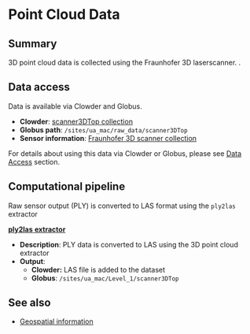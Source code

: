 # Point Cloud Data

## Summary

3D point cloud data is collected using the Fraunhofer 3D laserscanner. .

## Data access

Data is available via Clowder and Globus.

* **Clowder**: [scanner3DTop collection](https://terraref.ncsa.illinois.edu/clowder/collection/5728c0a4e4b03269d7079ac0)
* **Globus path**:  `/sites/ua_mac/raw_data/scanner3DTop`
* **Sensor information**: [Fraunhofer 3D scanner collection](https://terraref.ncsa.illinois.edu/clowder/files/581793394f0ce77b66562ff9?dataset=581789af4f0ce77b6655d094&space=)

For details about using this data via Clowder or Globus, please see [Data Access](../how-to-access-data/) section.

## Computational pipeline

Raw sensor output \(PLY\) is converted to LAS format using the `ply2las` extractor

[**ply2las**](https://github.com/terraref/extractors-3dscanner)[ **extractor**](https://github.com/terraref/extractors-3dscanner)

* **Description**: PLY data is converted to LAS using the 3D point cloud extractor
* **Output**: 
  * **Clowder:** LAS file is added to the dataset
  * **Globus**: `/sites/ua_mac/Level_1/scanner3DTop`

## See also

* [Geospatial information](geospatial-information.md)

